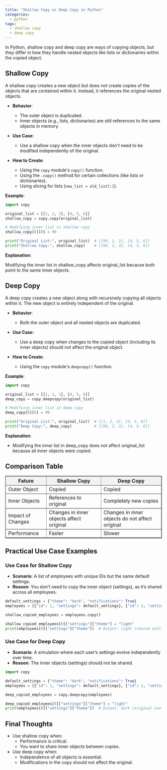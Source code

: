 ```yaml
---
title: "Shallow Copy vs Deep Copy in Python"
categories:
  - python
tags:
  - shallow copy
  - deep copy
---
```


In Python, shallow copy and deep copy are ways of copying objects, but they differ in how they handle nested objects like lists or dictionaries within the copied object.

## Shallow Copy
A shallow copy creates a new object but does not create copies of the objects that are contained within it. Instead, it references the original nested objects.

- **Behavior**:
    - The outer object is duplicated.
    - Inner objects (e.g., lists, dictionaries) are still references to the same objects in memory.

- **Use Case**:
    - Use a shallow copy when the inner objects don't need to be modified independently of the original.

- **How to Create**:
    - Using the `copy` module's `copy()` function.
    - Using the `.copy()` method for certain collections (like lists or dictionaries).
    - Using slicing for lists (`new_list = old_list[:]`).

**Example**:
```python
import copy

original_list = [[1, 2, 3], [4, 5, 6]]
shallow_copy = copy.copy(original_list)

# Modifying inner list in shallow copy
shallow_copy[0][0] = 99

print("Original List:", original_list)  # [[99, 2, 3], [4, 5, 6]]
print("Shallow Copy:", shallow_copy)    # [[99, 2, 3], [4, 5, 6]]
```
**Explanation**:

Modifying the inner list in shallow_copy affects original_list because both point to the same inner objects.

## Deep Copy
A deep copy creates a new object along with recursively copying all objects within it. The new object is entirely independent of the original.

- **Behavior**:

    - Both the outer object and all nested objects are duplicated.

- **Use Case**:
    - Use a deep copy when changes to the copied object (including its inner objects) should not affect the original object.

- **How to Create**:

    - Using the `copy` module's `deepcopy()` function.

**Example**:
```python
import copy

original_list = [[1, 2, 3], [4, 5, 6]]
deep_copy = copy.deepcopy(original_list)

# Modifying inner list in deep copy
deep_copy[0][0] = 99

print("Original List:", original_list)  # [[1, 2, 3], [4, 5, 6]]
print("Deep Copy:", deep_copy)          # [[99, 2, 3], [4, 5, 6]]
```
**Explanation**:

- Modifying the inner list in deep_copy does not affect original_list because all inner objects were copied.

## Comparison Table

<table border="1" style="border-collapse: collapse; width: 100%;">
    <thead>
        <tr style="background-color: #f2f2f2;">
            <th>Fature</th>
            <th>Shallow Copy</th>
            <th>Deep Copy</th>
        </tr>
    </thead>
    <tbody>
        <tr>
            <td>Outer Object</td>
            <td>Copied</td>
            <td>Copied</td>
        </tr>
        <tr>
            <td>Inner Objects</td>		
            <td>References to original</td>
            <td>Completely new copies</td>
        </tr>
        <tr>
            <td>Impact of Changes</td>		
            <td>Changes in inner objects affect original</td>
            <td>Changes in inner objects do not affect original</td>
        </tr>
        <tr>
            <td>Performance</td>
            <td>Faster</td>
            <td>Slower</td>
        </tr>
    </tbody>
</table>

## Practical Use Case Examples
### Use Case for Shallow Copy
- **Scenario**: A list of employees with unique IDs but the same default settings.
- **Reason**: You don’t need to copy the inner object (settings), as it’s shared across all employees.

```python
default_settings = {"theme": "dark", "notifications": True}
employees = [{"id": 1, "settings": default_settings}, {"id": 2, "settings": default_settings}]

shallow_copied_employees = employees.copy()

shallow_copied_employees[0]["settings"]["theme"] = "light"
print(employees[0]["settings"]["theme"])  # Output: light (shared settings modified)
```
### Use Case for Deep Copy
- **Scenario**: A simulation where each user’s settings evolve independently over time.
- **Reason**: The inner objects (settings) should not be shared.

```python
import copy

default_settings = {"theme": "dark", "notifications": True}
employees = [{"id": 1, "settings": default_settings}, {"id": 2, "settings": default_settings}]

deep_copied_employees = copy.deepcopy(employees)

deep_copied_employees[0]["settings"]["theme"] = "light"
print(employees[0]["settings"]["theme"])  # Output: dark (original unaffected)
```

## Final Thoughts
- Use shallow copy when:
    - Performance is critical.
    - You want to share inner objects between copies.
- Use deep copy when:
    - Independence of all objects is essential.
    - Modifications in the copy should not affect the original.
